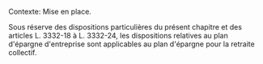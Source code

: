 Contexte: Mise en place.

Sous réserve des dispositions particulières du présent chapitre et des articles L. 3332-18 à L. 3332-24, les dispositions relatives au plan d'épargne d'entreprise sont applicables au plan d'épargne pour la retraite collectif.